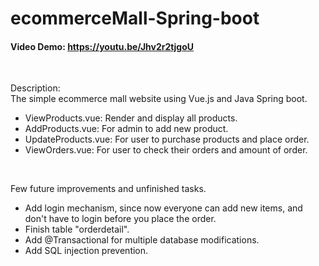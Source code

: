 # ecommerceMall-Spring-boot
#### Video Demo:  https://youtu.be/Jhv2r2tjgoU
  
<br>

Description:  
The simple ecommerce mall website using Vue.js and Java Spring boot.

- ViewProducts.vue: Render and display all products.
- AddProducts.vue: For admin to add new product.
- UpdateProducts.vue: For user to purchase products and place order.
- ViewOrders.vue: For user to check their orders and amount of order.
  
<br>

Few future improvements and unfinished tasks.
- Add login mechanism, since now everyone can add new items, and don't have to login before you place the order. 
- Finish table "orderdetail".
- Add @Transactional for multiple database modifications.
- Add SQL injection prevention.
